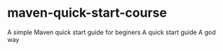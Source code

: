 # maven-quick-start-course
A simple Maven quick start guide for beginers
A quick start guide
A god way
